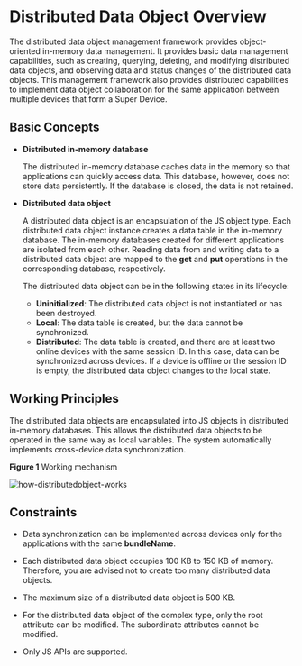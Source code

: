 # Distributed Data Object Overview

The distributed data object management framework provides object-oriented in-memory data management. It provides basic data management capabilities, such as creating, querying, deleting, and modifying distributed data objects, and observing data and status changes of the distributed data objects. This management framework also provides distributed capabilities to implement data object collaboration for the same application between multiple devices that form a Super Device.


## Basic Concepts

- **Distributed in-memory database**
  
  The distributed in-memory database caches data in the memory so that applications can quickly access data. This database, however, does not store data persistently. If the database is closed, the data is not retained.


- **Distributed data object**

  A distributed data object is an encapsulation of the JS object type. Each distributed data object instance creates a data table in the in-memory database. The in-memory databases created for different applications are isolated from each other. Reading data from and writing data to a distributed data object are mapped to the **get** and **put** operations in the corresponding database, respectively.

  The distributed data object can be in the following states in its lifecycle:

  - **Uninitialized**: The distributed data object is not instantiated or has been destroyed.
  - **Local**: The data table is created, but the data cannot be synchronized.
  - **Distributed**: The data table is created, and there are at least two online devices with the same session ID. In this case, data can be synchronized across devices. If a device is offline or the session ID is empty, the distributed data object changes to the local state.


## Working Principles

The distributed data objects are encapsulated into JS objects in distributed in-memory databases. This allows the distributed data objects to be operated in the same way as local variables. The system automatically implements cross-device data synchronization.

**Figure 1** Working mechanism

![how-distributedobject-works](figures/how-distributedobject-works.png)




## Constraints

- Data synchronization can be implemented across devices only for the applications with the same **bundleName**.

- Each distributed data object occupies 100 KB to 150 KB of memory. Therefore, you are advised not to create too many distributed data objects.

- The maximum size of a distributed data object is 500 KB.

- For the distributed data object of the complex type, only the root attribute can be modified. The subordinate attributes cannot be modified.
  
- Only JS APIs are supported.
